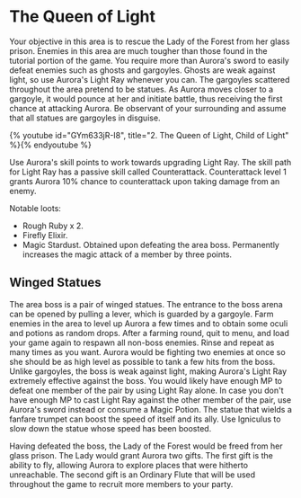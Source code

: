 # The Queen of Light

Your objective in this area is to rescue the Lady of the Forest from her glass
prison. Enemies in this area are much tougher than those found in the tutorial
portion of the game. You require more than Aurora's sword to easily defeat
enemies such as ghosts and gargoyles. Ghosts are weak against light, so use
Aurora's Light Ray whenever you can. The gargoyles scattered throughout the area
pretend to be statues. As Aurora moves closer to a gargoyle, it would pounce at
her and initiate battle, thus receiving the first chance at attacking Aurora. Be
observant of your surrounding and assume that all statues are gargoyles in
disguise.

{% youtube id="GYm633jR-I8", title="2. The Queen of Light, Child of Light" %}{% endyoutube %}

Use Aurora's skill points to work towards upgrading Light Ray. The skill path
for Light Ray has a passive skill called Counterattack. Counterattack level 1
grants Aurora 10% chance to counterattack upon taking damage from an enemy.

Notable loots:

-   Rough Ruby x 2.
-   Firefly Elixir.
-   Magic Stardust. Obtained upon defeating the area boss. Permanently increases
    the magic attack of a member by three points.

## Winged Statues

The area boss is a pair of winged statues. The entrance to the boss arena can be
opened by pulling a lever, which is guarded by a gargoyle. Farm enemies in the
area to level up Aurora a few times and to obtain some oculi and potions as
random drops. After a farming round, quit to menu, and load your game again to
respawn all non-boss enemies. Rinse and repeat as many times as you want. Aurora
would be fighting two enemies at once so she should be as high level as possible
to tank a few hits from the boss. Unlike gargoyles, the boss is weak against
light, making Aurora's Light Ray extremely effective against the boss. You would
likely have enough MP to defeat one member of the pair by using Light Ray alone.
In case you don't have enough MP to cast Light Ray against the other member of
the pair, use Aurora's sword instead or consume a Magic Potion. The statue that
wields a fanfare trumpet can boost the speed of itself and its ally. Use
Igniculus to slow down the statue whose speed has been boosted.

Having defeated the boss, the Lady of the Forest would be freed from her glass
prison. The Lady would grant Aurora two gifts. The first gift is the ability to
fly, allowing Aurora to explore places that were hitherto unreachable. The
second gift is an Ordinary Flute that will be used throughout the game to
recruit more members to your party.
